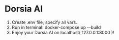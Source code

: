 # Dorsia AI

1. Create .env file, specify all vars.
2. Run in terminal: docker-compose up --build
3. Enjoy your Dorsia AI on localhost( 127.0.0.1:8000 )!